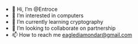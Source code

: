- 👋 Hi, I’m @Entroce
- 👀 I’m interested in computers
- 🌱 I’m currently learning cryptography
- 💞️ I’m looking to collaborate on partnership
- 📫 How to reach me eaglediamondar@gmail.com

<!---
Entroce/Entroce is a ✨ special ✨ repository because its `README.md` (this file) appears on your GitHub profile.
You can click the Preview link to take a look at your changes.
--->
